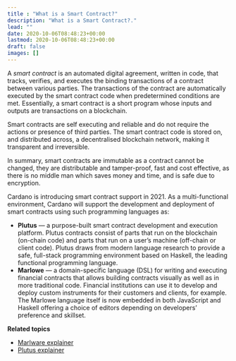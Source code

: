 ```yaml
---
title : "What is a Smart Contract?"
description: "What is a Smart Contract?."
lead: ""
date: 2020-10-06T08:48:23+00:00
lastmod: 2020-10-06T08:48:23+00:00
draft: false
images: []
---
```

A *smart contract* is an automated digital agreement, written in code, that tracks, verifies, and executes the binding transactions of a contract between various parties. The transactions of the contract are automatically executed by the smart contract code when predetermined conditions are met. Essentially, a smart contract is a short program whose inputs and outputs are transactions on a blockchain.

Smart contracts are self executing and reliable and do not require the actions or presence of third parties. The smart contract code is stored on, and distributed across, a decentralised blockchain network, making it transparent and irreversible.

In summary, smart contracts are immutable as a contract cannot be changed, they are distributable and tamper-proof, fast and cost effective, as there is no middle man which saves money and time, and is safe due to encryption.

Cardano is introducing smart contract support in 2021. As a multi-functional environment, Cardano will support the development and deployment of smart contracts using such programming languages as:

- **Plutus** — a purpose-built smart contract development and execution platform. Plutus contracts consist of parts that run on the blockchain (on-chain code) and parts that run on a user’s machine (off-chain or client code). Plutus draws from modern language research to provide a safe, full-stack programming environment based on Haskell, the leading functional programming language.
- **Marlowe** — a domain-specific language (DSL) for writing and executing financial contracts that allows building contracts visually as well as in more traditional code. Financial institutions can use it to develop and deploy custom instruments for their customers and clients, for example. The Marlowe language itself is now embedded in both JavaScript and Haskell offering a choice of editors depending on developers’ preference and skillset.

**Related topics**

- [Marlware explainer](https://docs.cardano.org/marlowe/learn-about-marlowe)
- [Plutus explainer](https://docs.cardano.org/plutus/learn-about-plutus)